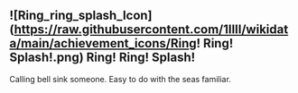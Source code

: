 ## ![Ring_ring_splash_Icon](https://raw.githubusercontent.com/1IlIl/wikidata/main/achievement_icons/Ring! Ring! Splash!.png) Ring! Ring! Splash!


Calling bell sink someone. Easy to do with the seas familiar.

